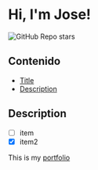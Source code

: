 # Hi, I'm Jose!
![GitHub Repo stars](https://img.shields.io/github/stars/Ashe675/cf--github-proffessional)


## Contenido
- [Title](https://github.com/Ashe675/cf--github-proffessional?tab=readme-ov-file#hi-im-jose)
- [Description](https://github.com/Ashe675/cf--github-proffessional?tab=readme-ov-file#description)

## Description
- [ ] item
- [x] item2

This is my [portfolio](https://portfolio1-4z9.pages.dev/)
